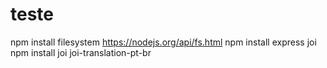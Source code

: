 # teste

npm install filesystem
<https://nodejs.org/api/fs.html>
npm install express joi
npm install joi joi-translation-pt-br
